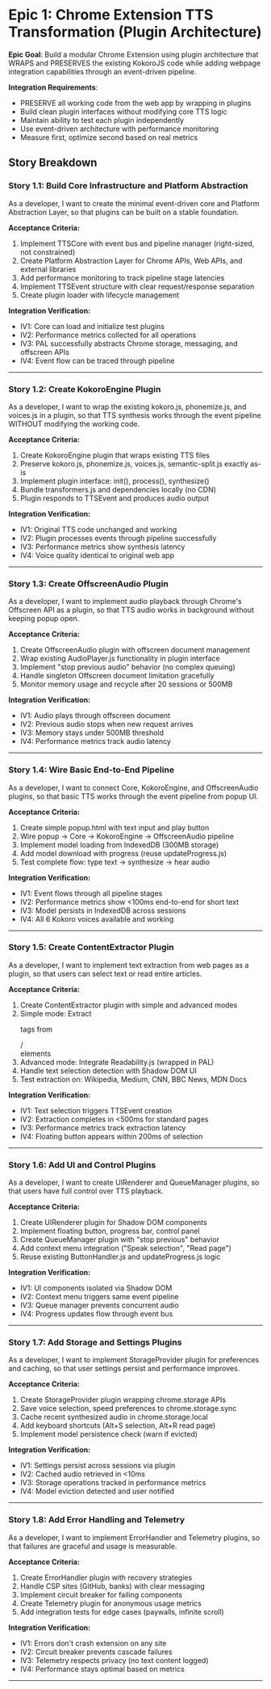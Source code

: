 # Epic 1: Chrome Extension TTS Transformation (Plugin Architecture)

**Epic Goal**: Build a modular Chrome Extension using plugin architecture that WRAPS and PRESERVES the existing KokoroJS code while adding webpage integration capabilities through an event-driven pipeline.

**Integration Requirements**:
- PRESERVE all working code from the web app by wrapping in plugins
- Build clean plugin interfaces without modifying core TTS logic
- Maintain ability to test each plugin independently
- Use event-driven architecture with performance monitoring
- Measure first, optimize second based on real metrics

## Story Breakdown

### Story 1.1: Build Core Infrastructure and Platform Abstraction
As a developer,
I want to create the minimal event-driven core and Platform Abstraction Layer,
so that plugins can be built on a stable foundation.

**Acceptance Criteria:**
1. Implement TTSCore with event bus and pipeline manager (right-sized, not constrained)
2. Create Platform Abstraction Layer for Chrome APIs, Web APIs, and external libraries
3. Add performance monitoring to track pipeline stage latencies
4. Implement TTSEvent structure with clear request/response separation
5. Create plugin loader with lifecycle management

**Integration Verification:**
- IV1: Core can load and initialize test plugins
- IV2: Performance metrics collected for all operations
- IV3: PAL successfully abstracts Chrome storage, messaging, and offscreen APIs
- IV4: Event flow can be traced through pipeline

---

### Story 1.2: Create KokoroEngine Plugin
As a developer,
I want to wrap the existing kokoro.js, phonemize.js, and voices.js in a plugin,
so that TTS synthesis works through the event pipeline WITHOUT modifying the working code.

**Acceptance Criteria:**
1. Create KokoroEngine plugin that wraps existing TTS files
2. Preserve kokoro.js, phonemize.js, voices.js, semantic-split.js exactly as-is
3. Implement plugin interface: init(), process(), synthesize()
4. Bundle transformers.js and dependencies locally (no CDN)
5. Plugin responds to TTSEvent and produces audio output

**Integration Verification:**
- IV1: Original TTS code unchanged and working
- IV2: Plugin processes events through pipeline successfully
- IV3: Performance metrics show synthesis latency
- IV4: Voice quality identical to original web app

---

### Story 1.3: Create OffscreenAudio Plugin
As a developer,
I want to implement audio playback through Chrome's Offscreen API as a plugin,
so that TTS audio works in background without keeping popup open.

**Acceptance Criteria:**
1. Create OffscreenAudio plugin with offscreen document management
2. Wrap existing AudioPlayer.js functionality in plugin interface
3. Implement "stop previous audio" behavior (no complex queuing)
4. Handle singleton Offscreen document limitation gracefully
5. Monitor memory usage and recycle after 20 sessions or 500MB

**Integration Verification:**
- IV1: Audio plays through offscreen document
- IV2: Previous audio stops when new request arrives
- IV3: Memory stays under 500MB threshold
- IV4: Performance metrics track audio latency

---

### Story 1.4: Wire Basic End-to-End Pipeline
As a developer,
I want to connect Core, KokoroEngine, and OffscreenAudio plugins,
so that basic TTS works through the event pipeline from popup UI.

**Acceptance Criteria:**
1. Create simple popup.html with text input and play button
2. Wire popup → Core → KokoroEngine → OffscreenAudio pipeline
3. Implement model loading from IndexedDB (300MB storage)
4. Add model download with progress (reuse updateProgress.js)
5. Test complete flow: type text → synthesize → hear audio

**Integration Verification:**
- IV1: Event flows through all pipeline stages
- IV2: Performance metrics show <100ms end-to-end for short text
- IV3: Model persists in IndexedDB across sessions
- IV4: All 6 Kokoro voices available and working

---

### Story 1.5: Create ContentExtractor Plugin
As a developer,
I want to implement text extraction from web pages as a plugin,
so that users can select text or read entire articles.

**Acceptance Criteria:**
1. Create ContentExtractor plugin with simple and advanced modes
2. Simple mode: Extract <p> tags from <main>/<article> elements
3. Advanced mode: Integrate Readability.js (wrapped in PAL)
4. Handle text selection detection with Shadow DOM UI
5. Test extraction on: Wikipedia, Medium, CNN, BBC News, MDN Docs

**Integration Verification:**
- IV1: Text selection triggers TTSEvent creation
- IV2: Extraction completes in <500ms for standard pages
- IV3: Performance metrics track extraction latency
- IV4: Floating button appears within 200ms of selection

---

### Story 1.6: Add UI and Control Plugins
As a developer,
I want to create UIRenderer and QueueManager plugins,
so that users have full control over TTS playback.

**Acceptance Criteria:**
1. Create UIRenderer plugin for Shadow DOM components
2. Implement floating button, progress bar, control panel
3. Create QueueManager plugin with "stop previous" behavior
4. Add context menu integration ("Speak selection", "Read page")
5. Reuse existing ButtonHandler.js and updateProgress.js logic

**Integration Verification:**
- IV1: UI components isolated via Shadow DOM
- IV2: Context menu triggers same event pipeline
- IV3: Queue manager prevents concurrent audio
- IV4: Progress updates flow through event bus

---

### Story 1.7: Add Storage and Settings Plugins
As a developer,
I want to implement StorageProvider plugin for preferences and caching,
so that user settings persist and performance improves.

**Acceptance Criteria:**
1. Create StorageProvider plugin wrapping chrome.storage APIs
2. Save voice selection, speed preferences to chrome.storage.sync
3. Cache recent synthesized audio in chrome.storage.local
4. Add keyboard shortcuts (Alt+S selection, Alt+R read page)
5. Implement model persistence check (warn if evicted)

**Integration Verification:**
- IV1: Settings persist across sessions via plugin
- IV2: Cached audio retrieved in <10ms
- IV3: Storage operations tracked in performance metrics
- IV4: Model eviction detected and user notified

---

### Story 1.8: Add Error Handling and Telemetry
As a developer,
I want to implement ErrorHandler and Telemetry plugins,
so that failures are graceful and usage is measurable.

**Acceptance Criteria:**
1. Create ErrorHandler plugin with recovery strategies
2. Handle CSP sites (GitHub, banks) with clear messaging
3. Implement circuit breaker for failing components
4. Create Telemetry plugin for anonymous usage metrics
5. Add integration tests for edge cases (paywalls, infinite scroll)

**Integration Verification:**
- IV1: Errors don't crash extension on any site
- IV2: Circuit breaker prevents cascade failures
- IV3: Telemetry respects privacy (no text content logged)
- IV4: Performance stays optimal based on metrics

---
